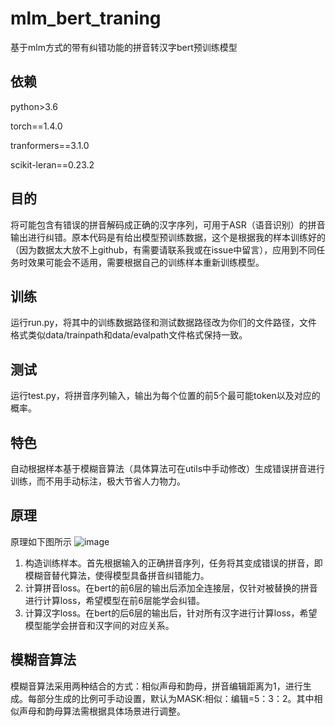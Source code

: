 # mlm_bert_traning
基于mlm方式的带有纠错功能的拼音转汉字bert预训练模型

## 依赖

python>3.6

torch==1.4.0

tranformers==3.1.0

scikit-leran==0.23.2

## 目的

将可能包含有错误的拼音解码成正确的汉字序列，可用于ASR（语音识别）的拼音输出进行纠错。原本代码是有给出模型预训练数据，这个是根据我的样本训练好的（因为数据太大放不上github，有需要请联系我或在issue中留言），应用到不同任务时效果可能会不适用，需要根据自己的训练样本重新训练模型。

## 训练

运行run.py，将其中的训练数据路径和测试数据路径改为你们的文件路径，文件格式类似data/trainpath和data/evalpath文件格式保持一致。

## 测试

运行test.py，将拼音序列输入，输出为每个位置的前5个最可能token以及对应的概率。

## 特色

自动根据样本基于模糊音算法（具体算法可在utils中手动修改）生成错误拼音进行训练，而不用手动标注，极大节省人力物力。

## 原理
原理如下图所示
![image](/https://github.com/jiangtaojy/mlm_bert_traning/blob/main/data/model.png)
1. 构造训练样本。首先根据输入的正确拼音序列，任务将其变成错误的拼音，即模糊音替代算法，使得模型具备拼音纠错能力。
2. 计算拼音loss。在bert的前6层的输出后添加全连接层，仅针对被替换的拼音进行计算loss，希望模型在前6层能学会纠错。
3. 计算汉字loss。在bert的后6层的输出后，针对所有汉字进行计算loss，希望模型能学会拼音和汉字间的对应关系。

## 模糊音算法

模糊音算法采用两种结合的方式：相似声母和韵母，拼音编辑距离为1，进行生成。每部分生成的比例可手动设置，默认为MASK:相似：编辑=5：3：2。其中相似声母和韵母算法需根据具体场景进行调整。


